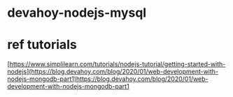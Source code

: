 # devahoy-nodejs-mysql

# ref tutorials

[https://www.simplilearn.com/tutorials/nodejs-tutorial/getting-started-with-nodejs](https://blog.devahoy.com/blog/2020/01/web-development-with-nodejs-mongodb-part1)https://blog.devahoy.com/blog/2020/01/web-development-with-nodejs-mongodb-part1
